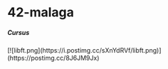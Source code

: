 # 42-malaga
<h5>Cursus</h5>
[![libft.png](https://i.postimg.cc/sXnYdRVf/libft.png)](https://postimg.cc/8J6JM9Jx)
